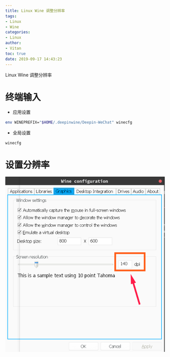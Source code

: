```yaml
---
title: Linux Wine 调整分辨率
tags:
- Linux
- Wine
categories:
- Linux
author:
- Vitan
toc: true
date: 2019-09-17 14:43:23
---
```


Linux Wine 调整分辨率
<!--more-->

# 终端输入
- 应用设置

```bash
env WINEPREFIX="$HOME/.deepinwine/Deepin-WeChat" winecfg
```

- 全局设置

```bash
winecfg
```

# 设置分辨率

![](https://raw.githubusercontent.com/ivitan/Picture/master/images/wine-dpi.png)